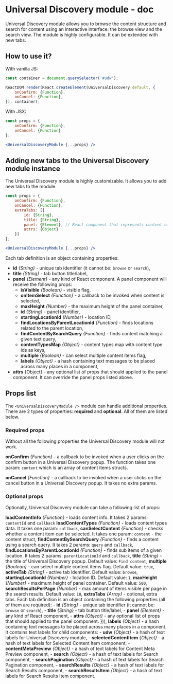 # Universal Discovery module - doc

Universal Discovery module allows you to browse the content structure and search for content using an interactive interface: the browse view and the search view. The module is highly configurable. It can be extended with new tabs.

## How to use it?

With vanilla JS:

```javascript
const container = document.querySelector('#udw');

ReactDOM.render(React.createElement(UniversalDiscovery.default, {
    onConfirm: {Function},
    onCancel: {Function},
}), container);
```

With JSX:

```jsx
const props = {
    onConfirm: {Function},
    onCancel: {Function}
};

<UniversalDiscoveryModule {...props} />
```

## Adding new tabs to the Universal Discovery module instance

The Universal Discovery module is highly customizable. It allows you to add new tabs to the module.

```jsx
const props = {
    onConfirm: {Function},
    onCancel: {Function},
    extraTabs: [{
        id: {String},
        title: {String},
        panel: {Element}, // React component that represents content of a tab
        attrs: {Object}
    }]
};

<UniversalDiscoveryModule {...props} />
```

Each tab definition is an object containing properties:

- **id** _{String}_ - unique tab identifier (it cannot be: `browse` or `search`),
- **title** _{String}_ - tab button title/label,
- **panel** _{Element}_ - any kind of React component. A panel component will receive the following props:
    - **isVisible** _{Boolean}_ - visible flag,
    - **onItemSelect** _{Function}_ - a callback to be invoked when content is selected,
    - **maxHeight** _{Number}_ - the maximum height of the panel container,
    - **id** _{String}_ - panel identifier,
    - **startingLocationId** _{Number}_ - location ID,
    - **findLocationsByParentLocationId** _{Function}_ - finds locations related to the parent location,
    - **findContentBySearchQuery** _{Function}_ - finds content matching a given text query,
    - **contentTypesMap** _{Object}_ - content types map with content type ids as keys,
    - **multiple** _{Boolean}_ - can select multiple content items flag,
    - **labels** _{Object}_ - a hash containing text messages to be placed across many places in a component,
- **attrs** {Object} - any optional list of props that should applied to the panel component. It can override the panel props listed above.

## Props list

The `<UniversalDiscoveryModule />` module can handle additional properties. There are 2 types of properties: **required** and **optional**. All of them are listed below.

### Required props

Without all the following properties the Universal Discovery module will not work.

**onConfirm** _{Function}_ - a callback to be invoked when a user clicks on the confirm button in a Universal Discovery popup. The function takes one param: `content` which is an array of content items structs.

**onCancel** _{Function}_ - a callback to be invoked when a user clicks on the cancel button in a Universal Discovery popup. It takes no extra params.

### Optional props

Optionally, Universal Discovery module can take a following list of props:

**loadContentInfo** _{Function}_ - loads content info. It takes 2 params: `contentId` and `callback`
**loadContentTypes** _{Function}_ - loads content types data. It takes one param: `callback`,
**canSelectContent** _{Function}_ - checks whether a content item can be selected. It takes one param: `content` - the content struct,
**findContentBySearchQuery** _{Function}_ - finds a content using a search query. It takes 2 params: `query` and `callback`,
**findLocationsByParentLocationId** _{Function}_ - finds sub items of a given location. It takes 2 params: `parentLocationId` and `callback`,
**title** _{String}_ - the title of Universal Discovery popup. Default value: `Find content`,
**multiple** _{Boolean}_ - can select multiple content items flag. Default value: `true`,
**activeTab** _{String}_ - active tab identifier. Default value: `browse`,
**startingLocationId** _{Number}_ - location ID. Default value: `1`,
**maxHeight** _{Number}_ - maximum height of panel container. Default value: `500`,
**searchResultsPerPage** _{Number}_ - max amount of items visible per page in the search results. Default value: `10`,
**extraTabs** _{Array}_ - optional, extra tabs. Each tab definition is an object containing the following properties (all of them are required):
    - **id** _{String}_ - unique tab identifier (it cannot be: `browse` or `search`),
    - **title** _{String}_ - tab button title/label,
    - **panel** _{Element}_ - any kind of React component,
    - **attrs** _{Object}_ - any optional list of props that should applied to the panel component.
})),
**labels** _{Object}_ - a hash containing text messages to be placed across many places in a component. It contains text labels for child components:
    - **udw** _{Object}_ - a hash of text labels for Universal Discovery module,
    - **selectedContentItem** _{Object}_ - a hash of text labels for Selected Content Item component,
    - **contentMetaPreview** _{Object}_ - a hash of text labels for Content Meta Preview component,
    - **search** _{Object}_ - a hash of text labels for Search component,
    - **searchPagination** _{Object}_ - a hash of text labels for Search Pagination component,
    - **searchResults** _{Object}_ - a hash of text labels for Search Results component,
    - **searchResultsItem** _{Object}_ - a hash of text labels for Search Results Item component.
